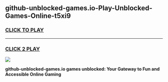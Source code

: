 
## github-unblocked-games.io-Play-Unblocked-Games-Online-t5xi9
<h3>
<a href="https://premium76.site?title=github-unblocked-games.io&ref=24A">CLICK TO PLAY</a></h3>
<hr>

<h3>
<a href="https://premium76.site?title=github-unblocked-games.io&ref=24A">CLICK 2 PLAY</a>
  
</h3>

<a href="https://premium76.site?title=github-unblocked-games.io&ref=24A"><img src="https://clearcache.store/games.png"></a>


**github-unblocked-games.io games unblocked: Your Gateway to Fun and Accessible Online Gaming**
